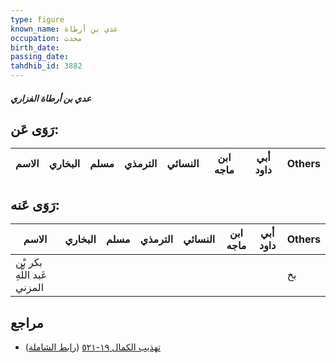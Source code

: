 ```yaml
---
type: figure
known_name: عدي بن أرطاة
occupation: محدث
birth_date:
passing_date:
tahdhib_id: 3882
---
```

##### عدي بن أرطاة الفزاري

## رَوَى عَن:
| الاسم | البخاري | مسلم | الترمذي | النسائي | ابن ماجه | أبي داود | Others |
| ----- | ------- | ---- | ------- | ------- | -------- | -------- | ------ |
## رَوَى عَنه:
| الاسم                       | البخاري | مسلم | الترمذي | النسائي | ابن ماجه | أبي داود | Others |
| --------------------------- | ------- | ---- | ------- | ------- | -------- | -------- | ------ |
| بكر بْن عَبد اللَّهِ المزني |         |      |         |         |          |          | بخ     |
## مراجع
- [تهذيب الكمال ١٩-٥٢١](obsidian://open?vault=Tahdhib-al-Kamal&file=Figures/٣٨٨٢-عدي%20بن%20أرطاة%20الفزاري) ([رابط الشاملة](https://shamela.ws/book/3722/10095))